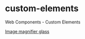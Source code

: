 # custom-elements
Web Components - Custom Elements

[Image magnifier glass](//ognjen-petrovic.github.io/custom-elements/docs/hz-img-magnifier-glass/index.html)
